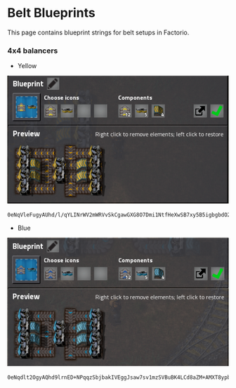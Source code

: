 # Belt Blueprints

This page contains blueprint strings for belt setups in Factorio.

### 4x4 balancers

* Yellow

![yellow-4x4-balancer](https://github.com/IronicBadger/factorio/blob/master/images/belts/4x4-balancer-yellow.PNG?raw=true)

```
0eNqVleFugyAUhd/l/qYLINrWV2mWRVvSkCgawGXG8O7Dmi1NtfHeXwSB7xy5B5igbgbdO2MDlBOYa2c9lJcJvLnbqpm/hbHXUIIJugUGtmrnXnCV9X3nwqHWTYDIwNib/oFSRLa72PeNCUG7p2UyfjLQNphg9GLg0Rm/7NDWaWYp3kkz6DuflnV21kuog2Qwzk2i34zT12WsmI29QOXa0hqXLTjxke8DM7xLgXap0FD8n+do5rZPtcEsELtJ2cwjvjocwzv984YUOnd3XWp3QiResOwv0d0Q+mEO/krmTJfhdBXBqVHj+xUUgpxfEbc4mIPFFwCqdCKj5lUgoIoI5QhmTqj+XsaMfVf8gqzC6SJH9HnG1fBEvcIxNTxTE4uASk4MxuYhkIJ4b6+cpSfx8XCWT480g2/t/DJBKanOXBZ5EeMvXI2VWQ==
```

* Blue

![blue-4x4-balancer](https://github.com/IronicBadger/factorio/blob/master/images/belts/4x4-balancer-blue.PNG?raw=true)

```
0eNqdlt2OgyAQhd9lrnED+NPqqzSbjbakIVEggJsaw7sv1mzSVBuBK4LCd8aZM+AMXT8ypbmw0MzAr1IYaC4zGH4Xbb88s5Ni0AC3bAAEoh2WGXsozYzJrG6FUVLbrGO9BYeAixt7QEMcCoYY1XNrmX7ZTt03AiYst5ytAT0n048Yh86vbMhnCgIljd8oxaLsYVmOYPID+Sq9wo1rdl3fVkuQb2B69I1bPF3x9Biex8NJMLyIhu+zix12GZHumGxX0TGHJ/sUbxEcEvN5wx29afVdSz8eeIS84dF/Z8jRqnFpoI1cnS6H49UITrUoPnYRIcn+J26PRyNKjFdQUIlJntpLJACe2qg4gB3fqGEJqRJceOR5Lj6Z8JSshuPFzqknfkit61THB8ApTjTSbjNRkngWbyL1V/fzom9efi4Q/DJt1gVFQYsa06qsnPsDo8bfSg==
```
